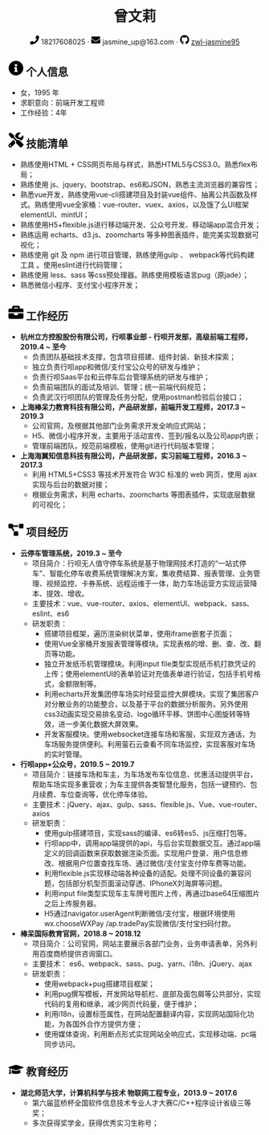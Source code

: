  <center>
     <h1>曾文莉</h1>
     <div>
         <span>
             <img src="assets/phone-solid.svg" width="18px">
             18217608025
         </span>
         ·
         <span>
             <img src="assets/envelope-solid.svg" width="18px">
             jasmine_up@163.com
         </span>
         ·
         <span>
             <img src="assets/github-brands.svg" width="18px">
             <a href="https://github.com/zwl-jasmine95">zwl-jasmine95</a>
         </span>
     </div>
 </center>


 ## <img src="assets/info-circle-solid.svg" width="30px"> 个人信息 

 - 女，1995 年
 - 求职意向：前端开发工程师
 - 工作经验：4年

## <img src="assets/tools-solid.svg" width="30px"> 技能清单

- 熟练使用HTML + CSS网页布局与样式，熟悉HTML5与CSS3.0。熟悉flex布局；
- 熟练使用 js、jquery、bootstrap、es6和JSON，熟悉主流浏览器的兼容性；
- 熟悉vue开发，熟练使用vue-cli搭建项目及封装vue组件、抽离公共函数及样式。熟练使用vue全家桶：vue-router、vuex、axios，以及饿了么UI框架elementUI、mintUI；
- 熟练使用H5+flexible.js进行移动端开发、公众号开发、移动端app混合开发；
- 熟练运用 echarts、d3.js、zoomcharts 等多种图表插件，能完美实现数据可视化；
- 熟练使用 git 及 npm 进行项目管理，熟练使用gulp 、 webpack等代码构建工具 。使用eslint进行代码管理；
- 熟练使用 less、sass 等css预处理器。熟练使用模板语言pug（原jade）；
- 熟悉微信小程序、支付宝小程序开发；

## <img src="assets/briefcase-solid.svg" width="30px"> 工作经历

- **杭州立方控股股份有限公司，行呗事业部 - 行呗开发部，高级前端工程师，2019.4 ~ 至今**
  - 负责团队基础技术支撑，包含项目搭建、组件封装、新技术探索；
  - 独立负责行呗app和微信/支付宝公众号的研发与维护；
  - 负责行呗Saas平台和云停车后台管理系统的研发与维护；
  - 负责前端团队的面试及培训、管理；统一前端代码规范；
  - 负责武汉行呗团队的管理及任务分配，使用postman检验后台接口；
- **上海棒呆力教育科技有限公司，产品研发部，前端开发工程师，2017.3 ~ 2019.3**
	- 公司官网，及根据其他部门业务需求开发全响应式网站；
	- H5、微信小程序开发，主要用于活动宣传、签到/报名以及公司app内嵌；
	- 管理前端团队，规范前端模板，使用git进行代码版本管理；
- **上海海翼知信息科技有限公司，产品研发部，实习前端工程师，2016.3 ~ 2017.3**
  - 利用 HTML5+CSS3 等技术开发符合 W3C 标准的 web 网页，使用 ajax 实现与后台的数据对接；
  - 根据业务需求，利用 echarts、zoomcharts 等图表插件，实现底层数据的可视化；

## <img src="assets/project-diagram-solid.svg" width="30px"> 项目经历

- **云停车管理系统，2019.3 ~ 至今**
	- 项目简介：行呗无人值守停车系统是基于物理网技术打造的“一站式停车”、智能化停车收费系统管理解决方案，集收费结算、报表管理、业务管理、视频监控、卡券系统、远程运维于一体，助力车场运营方实现运营降本、提效、增收。
	- 主要技术：vue、vue-router、axios、elementUI、webpack、sass、eslint、es6
	- 研发职责：
	  - 搭建项目框架，遍历渲染树状菜单，使用iframe嵌套子页面；
	  - 使用Vue全家桶开发报表管理等模块。实现表格的增、删、查、改、翻页等功能。
	  - 独立开发纸币机管理模块。利用input file类型实现纸币机打款凭证的上传；使用elementUI的表单验证对充值表单进行验证，包括手机号格式，金额限制等。
	  - 利用echarts开发集团停车场实时经营监控大屏模块。实现了集团客户对分散业务的功能整合，以及基于平台的数据分析服务。另外使用css3动画实现交易排名变动、logo循环平移、饼图中心图旋转等特效，进一步美化数据大屏效果。
	  - 开发客服模块。使用websocket连接车场和客服，实现双方通话，为车场服务提供便利。利用萤石云查看不同车场监控，实现客服对车场的实时管理。
- **行呗app+公众号，2019.5 ~ 2019.7**
	- 项目简介：链接车场和车主，为车场发布车位信息、优惠活动提供平台，帮助车场实现多重营收；为车主提供各类智慧化服务，包括一键预约、包月续费、车位查询等，优化停车体验。
	- 主要技术：jQuery、ajax、gulp、sass、flexible.js、Vue、vue-router、axios
	- 研发职责：
		- 使用gulp搭建项目，实现sass的编译、es6转es5、js压缩打包等。
		- 行呗app中，调用app端提供的api，与后台实现数据交互。通过app端定义的回调函数来获取数据渲染页面。实现用户登录、用户信息修改、根据用户位置查找车场、通过微信/支付宝支付停车费等功能。
		- 利用flexible.js实现移动端各种设备的适配。处理不同设备的兼容问题，包括部分机型页面滚动穿透、IPhoneX刘海屏等问题。
		- 利用input file类型实现车主车牌号图片上传，再通过base64压缩图片之后上传服务器。
		- H5通过navigator.userAgent判断微信/支付宝，根据环境使用wx.chooseWXPay /ap.tradePay实现微信/支付宝扫码付款。
- **棒呆国际教育官网，2018.8 ~ 2018.12**
	- 项目简介：公司官网，网站主要展示各部门业务，业务申请表单，另外利用百度商桥提供咨询窗口。
	- 主要技术： es6、webpack、sass、pug、yarn、i18n、jQuery、ajax
	- 研发职责：
		- 使用webpack+pug搭建项目框架；
		- 利用pug撰写模板，开发网站导航栏、底部及面包屑等公共部分，实现代码的复用和继承，减少网页代码量，便于维护；
		- 利用i18n，设置标签属性，在网站配置翻译内容，实现网站国际化功能，为各国外合作方提供方便；
		- 使用媒体查询，利用断点形式实现网站全响应式，实现移动端、pc端同步访问。

## <img src="assets/graduation-cap-solid.svg" width="30px"> 教育经历

- **湖北师范大学，计算机科学与技术 物联网工程专业，2013.9 ~ 2017.6**
	- 第六届蓝桥杯全国软件信息技术专业人才大赛C/C++程序设计省级三等奖；
	- 多次获得奖学金，获得优秀实习生称号；

